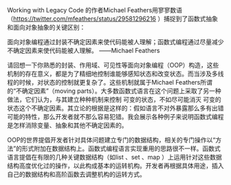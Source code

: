 
Working with Legacy Code 的作者Michael Feathers用寥寥数语（https://twitter.com/mfeathers/status/29581296216 ）捕捉到了函数式抽象和面向对象抽象的关键区别：

面向对象编程通过封装不确定因素来使代码能被人理解；函数式编程通过尽量减少不确定因素来使代码能被人理解。
——Michael Feathers

请回想一下你熟悉的封装、作用域、可见性等面向对象编程（OOP）构造，这些机制的存在意义，都是为了精细地控制谁能够感知状态和改变状态。而当涉及多线程的时候，对状态的控制就更复杂了。这些机制就属于Michael Feathers所谓的“不确定因素”（moving parts）。大多数函数式语言在这个问题上采取了另一种做法，它们认为，与其建立种种机制来控制 可变的状态，不如尽可能消灭 可变的状态这个不确定因素。其立论的根据是这样的：假如语言不对外暴露那么多有出错可能的特性，那么开发者就不那么容易犯错。我会展示各种例子来说明函数式编程是怎样消除变量、抽象和其他不确定因素的。

OOP的世界提倡开发者针对具体问题建立专门的数据结构，相关的专门操作以“方法”的形式附加在数据结构上。函数式编程语言实现重用的思路很不一样。函数式语言提倡在有限的几种关键数据结构（如list 、set 、map ）上运用针对这些数据结构高度优化过的操作，以此构成基本的运转机构。开发者再根据具体用途，插入自己的数据结构和高阶函数去调整机构的运转方式。

